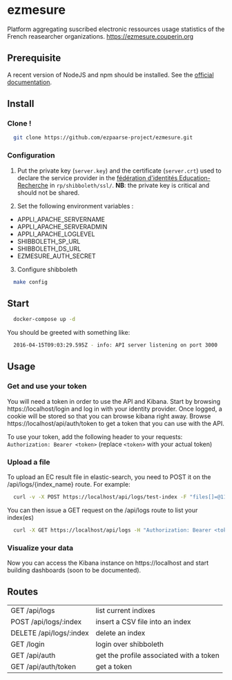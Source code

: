 # ezmesure

Platform aggregating suscribed electronic ressources usage statistics of the French reasearcher organizations.
https://ezmesure.couperin.org

## Prerequisite
A recent version of NodeJS and npm should be installed.
See the [official documentation](https://nodejs.org/en/download/package-manager/).

## Install

### Clone !

```bash
  git clone https://github.com/ezpaarse-project/ezmesure.git
```

### Configuration

1) Put the private key (``server.key``) and the certificate (``server.crt``) used to declare the service provider in the [fédération d'identités Education-Recherche](https://federation.renater.fr/registry?action=get_all) in ``rp/shibboleth/ssl/``.
**NB**: the private key is critical and should not be shared.

2) Set the following environment variables :
- APPLI_APACHE_SERVERNAME
- APPLI_APACHE_SERVERADMIN
- APPLI_APACHE_LOGLEVEL
- SHIBBOLETH_SP_URL
- SHIBBOLETH_DS_URL
- EZMESURE_AUTH_SECRET

3) Configure shibboleth
```bash
  make config
```

## Start
```bash
  docker-compose up -d
```

You should be greeted with something like:
```bash
  2016-04-15T09:03:29.595Z - info: API server listening on port 3000
```

## Usage

### Get and use your token

You will need a token in order to use the API and Kibana. Start by browsing https://localhost/login and log in with your identity provider. Once logged, a cookie will be stored so that you can browse kibana right away. Browse https://localhost/api/auth/token to get a token that you can use with the API.

To use your token, add the following header to your requests: `Authorization: Bearer <token>` (replace `<token>` with your actual token)

### Upload a file

To upload an EC result file in elastic-search, you need to POST it on the /api/logs/{index_name} route. For example:
```bash
  curl -v -X POST https://localhost/api/logs/test-index -F "files[]=@114ee1d0_2016-03-31_10h53.job-ecs.csv" -H "Authorization: Bearer <token>"
```

You can then issue a GET request on the /api/logs route to list your index(es)
```bash
  curl -X GET https://localhost/api/logs -H "Authorization: Bearer <token>"
```

### Visualize your data

Now you can access the Kibana instance on https://localhost and start building dashboards (soon to be documented).

## Routes
<table>
<tbody>
  <tr>
    <td>GET /api/logs</td>
    <td>list current indixes</td>
  </tr>
  <tr>
    <td>POST /api/logs/:index</td>
    <td>insert a CSV file into an index</td>
  </tr>
  <tr>
    <td>DELETE /api/logs/:index</td>
    <td>delete an index</td>
  </tr>
  <tr>
  <td>GET /login</td>
  <td>login over shibboleth</td>
  </tr>
  <tr>
    <td>GET /api/auth</td>
    <td>get the profile associated with a token</td>
  </tr>
  <tr>
    <td>GET /api/auth/token</td>
    <td>get a token</td>
  </tr>
</tbody>
</table>
